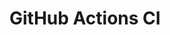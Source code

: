 # GitHub Actions CI



























































































































































































































































































































































































































































































































































































































































































































































































































































































































































































































































































































































































































































































































































































































































































































































































































































































































































































































































































































































































































































































































































































































